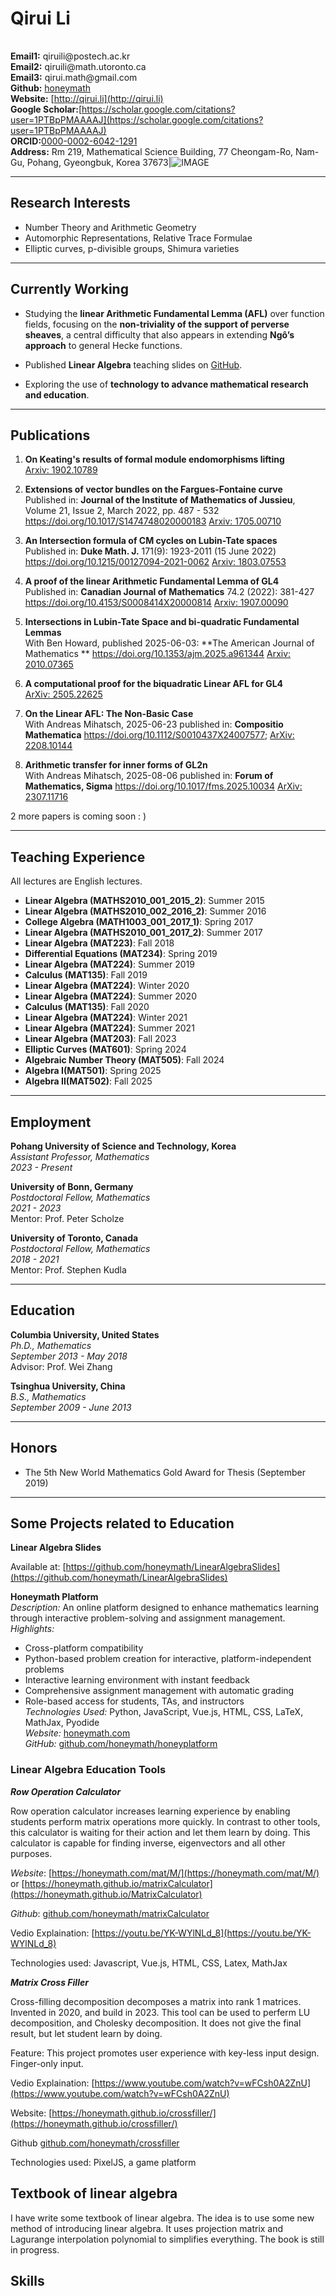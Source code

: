 
# Qirui Li

|  |  | 
-|-
**Email1:** 
  qi‮o‪@p‬iliur‬st‮a.hce‬c‮rk.‬
</br>
**Email2:**
  qi‮ta‪@m‬iliur‬h‮rotu.‬onto‮ac.‬
</br>
**Email3:**
  q‮ta‪.m‬iuri‬h@‮amg‬il‮moc.‬
</br>
 **Github:** [honeymath](https://github.com/honeymath) </br> **Website:** [http://qirui.li](http://qirui.li) </br> **Google Scholar:**[https://scholar.google.com/citations?user=1PTBpPMAAAAJ](https://scholar.google.com/citations?user=1PTBpPMAAAAJ)</br>**ORCID:**[0000-0002-6042-1291](https://orcid.org/0000-0002-6042-1291)</br> **Address:** Rm 219, Mathematical Science Building, 77 Cheongam-Ro, Nam-Gu, Pohang, Gyeongbuk, Korea 37673|![IMAGE](v.jpg ':size=80%') 



  

[](personal_statement.md)


---

## Research Interests

- Number Theory and Arithmetic Geometry
- Automorphic Representations, Relative Trace Formulae
- Elliptic curves, p-divisible groups, Shimura varieties

---
## Currently Working

- Studying the **linear Arithmetic Fundamental Lemma (AFL)** over function fields, focusing on the **non-triviality of the support of perverse sheaves**, a central difficulty that also appears in extending **Ngô’s approach** to general Hecke functions.  

- Published **Linear Algebra** teaching slides on [GitHub](https://github.com/honeymath/LinearAlgebraSlides).  

- Exploring the use of **technology to advance mathematical research and education**.

---

## Publications

1. **On Keating's results of formal module endomorphisms lifting**  
   [Arxiv: 1902.10789](https://arxiv.org/abs/1902.10789)

2. **Extensions of vector bundles on the Fargues-Fontaine curve**  
   Published in: **Journal of the Institute of Mathematics of Jussieu**, Volume 21, Issue 2, March 2022, pp. 487 - 532 https://doi.org/10.1017/S1474748020000183
   [Arxiv: 1705.00710](https://arxiv.org/abs/1705.00710)

3. **An Intersection formula of CM cycles on Lubin-Tate spaces**  
   Published in: **Duke Math. J.** 171(9): 1923-2011 (15 June 2022)  https://doi.org/10.1215/00127094-2021-0062
   [Arxiv: 1803.07553](https://arxiv.org/abs/1803.07553)

4. **A proof of the linear Arithmetic Fundamental Lemma of GL4**  
   Published in: **Canadian Journal of Mathematics** 74.2 (2022): 381-427  https://doi.org/10.4153/S0008414X20000814 
   [Arxiv: 1907.00090](https://arxiv.org/abs/1907.00090)


5. **Intersections in Lubin-Tate Space and bi-quadratic Fundamental Lemmas**  
   With Ben Howard, published 2025-06-03: **The American Journal of Mathematics ** https://doi.org/10.1353/ajm.2025.a961344
   [Arxiv: 2010.07365](https://arxiv.org/abs/2010.07365)

6. **A computational proof for the biquadratic Linear AFL for GL4**  
   [ArXiv: 2505.22625](https://arxiv.org/abs/2505.22625)

7. **On the Linear AFL: The Non-Basic Case**  
   With Andreas Mihatsch, 2025-06-23 published in: **Compositio Mathematica** https://doi.org/10.1112/S0010437X24007577;
   [ArXiv: 2208.10144](https://arxiv.org/abs/2208.10144)

8. **Arithmetic transfer for inner forms of GL2n**  
   With Andreas Mihatsch, 2025-08-06 published in: **Forum of Mathematics, Sigma**  https://doi.org/10.1017/fms.2025.10034
   [ArXiv: 2307.11716](https://arxiv.org/abs/2307.11716)

2 more papers is coming soon : )
<!--8. **Linear Arithmetic Fundamental Lemma for GL2-- Higher derivatives**  
   With Wei Zhang and Andreas Mihatsch, in preparation
-->

---

## Teaching Experience

All lectures are English lectures.

- **Linear Algebra (MATHS2010_001_2015_2)**: Summer 2015
- **Linear Algebra (MATHS2010_002_2016_2)**: Summer 2016
- **College Algebra (MATH1003_001_2017_1)**: Spring 2017
- **Linear Algebra (MATHS2010_001_2017_2)**: Summer 2017
- **Linear Algebra (MAT223)**: Fall 2018
- **Differential Equations (MAT234)**: Spring 2019
- **Linear Algebra (MAT224)**: Summer 2019
- **Calculus (MAT135)**: Fall 2019
- **Linear Algebra (MAT224)**: Winter 2020
- **Linear Algebra (MAT224)**: Summer 2020
- **Calculus (MAT135)**: Fall 2020
- **Linear Algebra (MAT224)**: Winter 2021
- **Linear Algebra (MAT224)**: Summer 2021
- **Linear Algebra (MAT203)**: Fall 2023
- **Elliptic Curves (MAT601)**: Spring 2024
- **Algebraic Number Theory (MAT505)**: Fall 2024
- **Algebra I(MAT501)**: Spring 2025
- **Algebra II(MAT502)**: Fall 2025

---

## Employment

**Pohang University of Science and Technology, Korea**  
*Assistant Professor, Mathematics*  
*2023 - Present*

**University of Bonn, Germany**  
*Postdoctoral Fellow, Mathematics*  
*2021 - 2023*  
Mentor: Prof. Peter Scholze

**University of Toronto, Canada**  
*Postdoctoral Fellow, Mathematics*  
*2018 - 2021*  
Mentor: Prof. Stephen Kudla

---

## Education

**Columbia University, United States**  
*Ph.D., Mathematics*  
*September 2013 - May 2018*  
Advisor: Prof. Wei Zhang

**Tsinghua University, China**  
*B.S., Mathematics*  
*September 2009 - June 2013* 
<!-- 
GPA: 92.7/100, Rank: 3/78  
Fellowship in the Tsinghua Xuetang Talents Program  
First Scholarship, **Three consecutive years**
Thesis Advisor: Ye Tian
-->
---

## Honors

- The 5th New World Mathematics Gold Award for Thesis (September 2019)

<!--
 Outstanding Graduates of Beijing
 National Scholarship (2013)
 The 1st Shing-Tung Yau High School Mathematics Award (2008) [http://www.china-maths.com/shuxue/news/773.htm](http://www.china-maths.com/shuxue/news/773.htm)
 2008 National High School Mathematics Olympiad Provincial First Prize (Provincial Ranking 9).  [https://www.xiaoxiaotong.org/AttachFile/180006/633697704227500000.pdf](https://www.xiaoxiaotong.org/AttachFile/180006/633697704227500000.pdf)
 Computer Science Honors:
 2008 National Youth Informatics Olympiad Provincial First Prize (Provincial Ranking 3) [http://www.xiaoxiaotong.org/AttachFile/180006/633697706512968750.pdf](http://www.xiaoxiaotong.org/AttachFile/180006/633697706512968750.pdf)
-->

---

## Some Projects related to Education

**Linear Algebra Slides**

Available at:
[https://github.com/honeymath/LinearAlgebraSlides](https://github.com/honeymath/LinearAlgebraSlides)

**Honeymath Platform**  
*Description:* An online platform designed to enhance mathematics learning through interactive problem-solving and assignment management.  
*Highlights:*
- Cross-platform compatibility
- Python-based problem creation for interactive, platform-independent problems
- Interactive learning environment with instant feedback
- Comprehensive assignment management with automatic grading
- Role-based access for students, TAs, and instructors  
*Technologies Used:* Python, JavaScript, Vue.js, HTML, CSS, LaTeX, MathJax, Pyodide  
*Website:* [honeymath.com](https://www.honeymath.com)  
*GitHub:* [github.com/honeymath/honeyplatform](https://github.com/honeymath/honeyplatform)


### Linear Algebra Education Tools

***Row Operation Calculator***


Row operation calculator increases learning experience by enabling students perform matrix operations more quickly. In contrast to other tools, this calculator is waiting for their action and let them learn by doing. This calculator is capable for finding inverse, eigenvectors and all other purposes.

*Website*: [https://honeymath.com/mat/M/](https://honeymath.com/mat/M/) or [https://honeymath.github.io/matrixCalculator](https://honeymath.github.io/MatrixCalculator)

*Github*: [github.com/honeymath/matrixCalculator](https://github.com/honeymath/MatrixCalculator)

Vedio Explaination: [https://youtu.be/YK-WYlNLd_8](https://youtu.be/YK-WYlNLd_8)

Technologies used: Javascript, Vue.js, HTML, CSS, Latex, MathJax


***Matrix Cross Filler***

Cross-filling decomposition decomposes a matrix into rank 1 matrices. Invented in 2020, and build in 2023. This tool can be used to perferm LU decomposition, and Cholesky decomposition. It does not give the final result, but let student learn by doing.

Feature: This project promotes user experience with key-less input design. Finger-only input.

Vedio Explaination:  [https://www.youtube.com/watch?v=wFCsh0A2ZnU](https://www.youtube.com/watch?v=wFCsh0A2ZnU)

Website: [https://honeymath.github.io/crossfiller/](https://honeymath.github.io/crossfiller/)

Github [github.com/honeymath/crossfiller](https://github.com/honeymath/crossfiller)

Technologies used: PixelJS, a game platform

<!-- Old projects
**(Game)JumpChild**
2003 This is a game I create for fun when I was a kid. The game attracts many of my classmates for testing.
 Ongoing projects
**PathFlow**
Pathflow simplifies the data processing process using XPath, JSONPath, and File System Paths. It is motivated by mathematical way of representing symbols. It minimizes the code needed for buiding a prototype data processing pipeline. It simplifies the process of data update automation especially processing thoese data from internet. With the help of Large Language Model, it can be used in various applications.
Technologies used: Python, Pyparse.
**The QuizBooster for AI**
It is the next version of honeymath. The QuizBooster is a platform for quiz-scripts that can be used for educators, AI trainers, and LLM developers. A quiz-script is a python code that provide instant feedback and automatic prompting to promote effectiveness and quality of LLM output. The answers provided by the LLM during doing a quiz makes the whole workflow tracaable and reproducible. The QuizBooster is a platform that can be used to create, share, test, and run quiz-scripts.
[QuizBooster](github.com/honeymath/QuizBooster)
-->







## Textbook of linear algebra

I have write some textbook of linear algebra. The idea is to use some new method of introducing linear algebra. It uses projection matrix and Lagurange interpolation polynomial to simplifies everything. The book is still in progress.


<!--
 Social Activities
 Counselor, THU Lijiajie Psychological Consulting Hotline (2010-2012)
 Volunteer, THU Help Room for undergraduate math study (2010-2012)
 Website Designer, Columbia University CU Asia (2014-2015)
 Events Organizer, Columbia University FCI (2014-2015)
 Running Leader, University of Toronto 3M Running Club (2018 - 2020)
-->
## Skills

<!--
 **Programming Languages:** Python, Java
 **Web Development:** HTML, CSS, JavaScript
 **Other:** LaTeX, Markdown
-->

